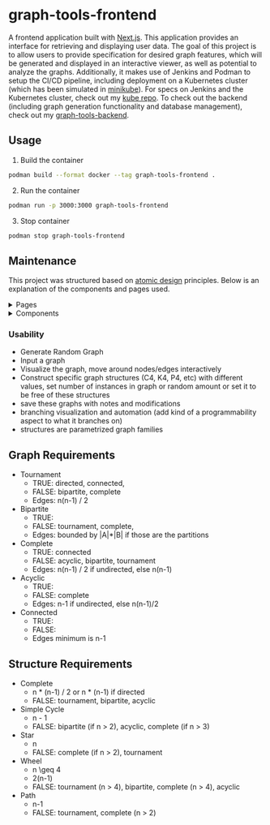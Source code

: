 # graph-tools-frontend
A frontend application built with [Next.js](https://nextjs.org). This application provides an interface for retrieving and displaying user data. The goal of this project is to allow users to provide specification for desired graph features, which will be generated and displayed in an interactive viewer, as well as potential to analyze the graphs. Additionally, it makes use of Jenkins and Podman to setup the CI/CD pipeline, including deployment on a Kubernetes cluster (which has been simulated in [minikube](https://minikube.sigs.k8s.io/docs/)). For specs on Jenkins and the Kubernetes cluster, check out my [kube repo](https://github.com/zanielsen162/kube). To check out the backend (including graph generation functionality and database management), check out my [graph-tools-backend](https://github.com/zanielsen162/graph-tools-backend).

## Usage 
1. Build the container
```bash
podman build --format docker --tag graph-tools-frontend .
```
2. Run the container
```bash
podman run -p 3000:3000 graph-tools-frontend
```
3. Stop container
```bash
podman stop graph-tools-frontend
```

## Maintenance 
This project was structured based on [atomic design](https://www.dhiwise.com/post/the-ultimate-guide-to-react-atomic-design-principles) principles. Below is an explanation of the components and pages used.

<details>
    <summary>Pages</summary>
    1. `Home`: Displays basic information about the site and links to important pages.
    2. `Generate`: Main interface for generating a graph, includes an `Analyze` tab if the user is logged in.
    3. `Login`: Authentication page for existing user.
    4. `Sign Up`: Authentication page to create an user.
    5. `Saved`: Page for users to view previously generated graphs.
    6. `Shared`: Page where all viewers can look at graphs shared by existing users. Users can post to here from `Saved.`
    7. `Health`: Endpoint for testing.
</details>

<details>
    <summary>Components</summary>
    
</details>


### Usability
- Generate Random Graph
- Input a graph
- Visualize the graph, move around nodes/edges interactively
- Construct specific graph structures (C4, K4, P4, etc) with different values, set number of instances in graph or random amount or set it to be free of these structures
- save these graphs with notes and modifications
- branching visualization and automation (add kind of a programmability aspect to what it branches on)
- structures are parametrized graph families

## Graph Requirements
- Tournament
    - TRUE: directed, connected, 
    - FALSE: bipartite, complete
    - Edges: n(n-1) / 2
- Bipartite
    - TRUE:
    - FALSE: tournament, complete,
    - Edges: bounded by |A|*|B| if those are the partitions
- Complete
    - TRUE: connected
    - FALSE: acyclic, bipartite, tournament
    - Edges: n(n-1) / 2 if undirected, else n(n-1)
- Acyclic
    - TRUE:
    - FALSE: complete
    - Edges: n-1 if undirected, else n(n-1)/2
- Connected
    - TRUE: 
    - FALSE:
    - Edges minimum is n-1

## Structure Requirements
- Complete
    - n * (n-1) / 2 or n * (n-1) if directed
    - FALSE: tournament, bipartite, acyclic
- Simple Cycle
    - n - 1
    - FALSE: bipartite (if n > 2), acyclic, complete (if n > 3)
- Star
    - n
    - FALSE: complete (if n > 2), tournament
- Wheel
    - n \geq 4
    - 2(n-1)
    - FALSE: tournament (n > 4), bipartite, complete (n > 4), acyclic 
- Path
    - n-1
    - FALSE: tournament, complete (n > 2) 
